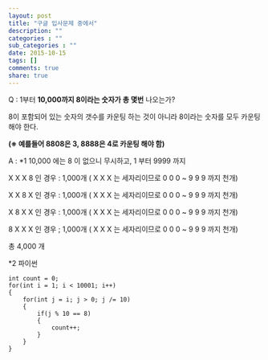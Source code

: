 ```yaml
---
layout: post
title: "구글 입사문제 중에서"
description: ""
categories : ""
sub_categories : ""
date: 2015-10-15
tags: []
comments: true
share: true
---
```


Q : 1부터 **10,000까지 8이라는 숫자가 총 몇번** 나오는가?

  

8이 포함되어 있는 숫자의 갯수를 카운팅 하는 것이 아니라 8이라는 숫자를 모두 카운팅 해야 한다.

**(※ 예를들어 8808은 3, 8888은 4로 카운팅 해야 함)**

  

A : *1 10,000 에는 8 이 없으니 무시하고, 1 부터 9999 까지

  

X X X 8 인 경우 : 1,000개 ( X X X 는 세자리이므로 0 0 0 ~ 9 9 9 까지 천개)

X X 8 X 인 경우 : 1,000개 ( X X X 는 세자리이므로 0 0 0 ~ 9 9 9 까지 천개)

X 8 X X 인 경우 : 1,000개 ( X X X 는 세자리이므로 0 0 0 ~ 9 9 9 까지 천개)

8 X X X 인 경우 ; 1,000개 ( X X X 는 세자리이므로 0 0 0 ~ 9 9 9 까지 천개)

  

총 4,000 개

  

*2 파이썬

    int count = 0;
    for(int i = 1; i < 10001; i++)
    {
        for(int j = i; j > 0; j /= 10)
        {
            if(j % 10 == 8)
            {
                count++;
            }
        }
    }


